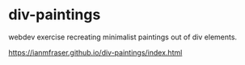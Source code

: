 # div-paintings
webdev exercise recreating minimalist paintings out of div elements. 

https://ianmfraser.github.io/div-paintings/index.html
